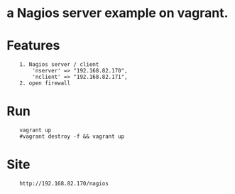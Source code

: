 a Nagios server example on vagrant.
==========================================================================

# Features
```
	1. Nagios server / client
	    'nserver' => "192.168.82.170",
	    'nclient' => "192.168.82.171",
	2. open firewall
```

# Run
```
	vagrant up
	#vagrant destroy -f && vagrant up
```

# Site
```
 	http://192.168.82.170/nagios
```


